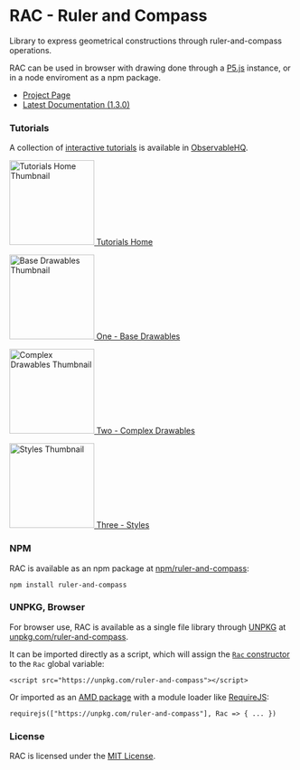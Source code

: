 # RAC - Ruler and Compass

Library to express geometrical constructions through ruler-and-compass operations.

RAC can be used in browser with drawing done through a [P5.js](https://p5js.org/) instance, or in a node enviroment as a npm package.

+ [Project Page](https://lopsae.github.io/rac)
+ [Latest Documentation (1.3.0)](https://lopsae.github.io/rac/documentation/1.3.0/)



### Tutorials

A collection of [interactive tutorials](https://observablehq.com/@lopsae/rac-tutorial-home?collection=@lopsae/rac-tutorials) is available in [ObservableHQ](https://observablehq.com/).

[<img src="https://static.observableusercontent.com/thumbnail/9802bd7d18cde48702d17122d317377618b6ec774200f56bbe10e0d2958ed8a3.jpg" alt="Tutorials Home Thumbnail" width="150px"/> Tutorials Home](https://observablehq.com/@lopsae/rac-tutorial-home?collection=@lopsae/rac-tutorials)

[<img src="https://static.observableusercontent.com/thumbnail/1602ac3ccd7fe186b4467ad1c21c85a4e334b89be40e5bd43d51c298069e1146.jpg" alt="Base Drawables Thumbnail" width="150px"/> One - Base Drawables](https://observablehq.com/@lopsae/rac-tutorial-base-drawables?collection=@lopsae/rac-tutorials)

[<img src="https://static.observableusercontent.com/thumbnail/9e00d8b24b88e7050b5442ea70b1db0b6bc2dc03ee7627e14599352e7de4a063.jpg" alt="Complex Drawables Thumbnail" width="150px"/> Two - Complex Drawables](https://observablehq.com/@lopsae/rac-tutorial-complex-drawables?collection=@lopsae/rac-tutorials)

[<img src="https://static.observableusercontent.com/thumbnail/3d24088ee7c2725872eb76644de8bb787a610c7b27492121d60ce5e1cd551b28.jpg" alt="Styles Thumbnail" width="150px"/> Three - Styles](https://observablehq.com/@lopsae/rac-tutorial-styles?collection=@lopsae/rac-tutorials)



### NPM

RAC is available as an npm package at [npm/ruler-and-compass](https://www.npmjs.com/package/ruler-and-compass):
```
npm install ruler-and-compass
```



### UNPKG, Browser

For browser use, RAC is available as a single file library through [UNPKG](https://unpkg.com/) at [unpkg.com/ruler-and-compass](https://unpkg.com/ruler-and-compass).

It can be imported directly as a script, which will assign the [`Rac` constructor](./documentation/1.3.0/Rac.html) to the `Rac` global variable:
```
<script src="https://unpkg.com/ruler-and-compass"></script>
```

Or imported as an [AMD package](https://github.com/amdjs/amdjs-api/blob/master/AMD.md) with a module loader like [RequireJS](https://requirejs.org/):
```
requirejs(["https://unpkg.com/ruler-and-compass"], Rac => { ... })
```



### License

RAC is licensed under the [MIT License](https://github.com/lopsae/rac/blob/main/LICENSE).


